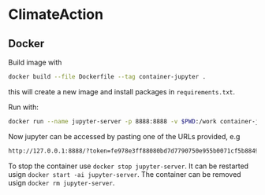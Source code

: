 # ClimateAction


## Docker

Build image with 
```bash
docker build --file Dockerfile --tag container-jupyter .
```
this will create a new image and install packages in `requirements.txt`.

Run with:
```bash
docker run --name jupyter-server -p 8888:8888 -v $PWD:/work container-jupyter
```
Now jupyter can be accessed by pasting one of the URLs provided, e.g
```bash
http://127.0.0.1:8888/?token=fe978e3ff88080bd7d7790750e955b0071cf5b8849462b74 
```

To stop the container use `docker stop jupyter-server`. It can be restarted usign `docker start -ai jupyter-server`. The container can be removed usign `docker rm jupyter-server`. 